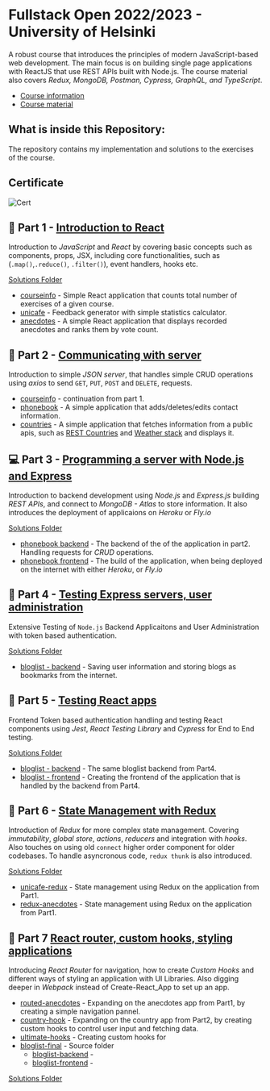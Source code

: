 # Fullstack Open 2022/2023 - University of Helsinki
A robust course that introduces the principles of modern JavaScript-based web development. The main focus is on building single page applications with ReactJS that use REST APIs built with Node.js. The course material also covers _Redux, MongoDB, Postman, Cypress, GraphQL, and TypeScript_.

- [Course information](https://www.helsinki.fi/en/admissions-and-education/open-university/multidisciplinary-themed-modules/full-stack)
- [Course material](https://fullstackopen.com/en/)

## What is inside this Repository: 

The repository contains my implementation and solutions to the exercises of the course. 

## Certificate
![Cert](https://studies.cs.helsinki.fi/stats/api/certificate/fullstackopen/en/7451be4ec49c3f6bac8f9ad54f857dbf)


## 🌟 Part 1 - [Introduction to React](https://fullstackopen.com/en/part1)

Introduction to _JavaScript_ and _React_ by covering basic concepts such as components, props, JSX, including core functionalities, such as (`.map()`,`.reduce()`, `.filter()`), event handlers, hooks etc.

[Solutions Folder](https://github.com/Sevastiyan/FullStackOpen/tree/main/part1)

- [courseinfo](https://github.com/Sevastiyan/FullStackOpen/tree/main/part1/courseinfo) - Simple React application that counts total number of exercises of a given course.
- [unicafe](https://github.com/Sevastiyan/FullStackOpen/tree/main/part1/unicafe) - Feedback generator with simple statistics calculator.
- [anecdotes](https://github.com/Sevastiyan/FullStackOpen/tree/main/part1/anecdotes) - A simple React application that displays recorded anecdotes and ranks them by vote count.

## 📱 Part 2 - [Communicating with server](https://fullstackopen.com/en/part1)

Introduction to simple _JSON server_, that handles simple CRUD operations using _axios_ to send `GET`, `PUT`, `POST` and `DELETE`, requests.

- [courseinfo](https://github.com/Sevastiyan/FullStackOpen/tree/main/part2/courseinfo) - continuation from part 1.
- [phonebook](https://github.com/Sevastiyan/FullStackOpen/tree/main/part2/phonebook) - A simple application that adds/deletes/edits contact information.
- [countries](https://github.com/Sevastiyan/FullStackOpen/tree/main/part2/countries) - A simple application that fetches information from a public apis, such as [REST Countries](https://restcountries.eu/) and [Weather stack](https://weatherstack.com/) and displays it.


## 💻 Part 3 - [Programming a server with Node.js and Express](https://fullstackopen.com/en/part3)

Introduction to backend development using _Node.js_ and _Express.js_ building _REST APIs_, and connect to _MongoDB - Atlas_ to store information. It also introduces the deployment of applicaions on _Heroku_ or _Fly.io_

[Solutions Folder](https://github.com/Sevastiyan/FullStackOpen/tree/main/part3)

- [phonebook backend](https://github.com/Sevastiyan/FullStackOpen/tree/main/part3/backend) - The backend of the of the application in part2. Handling requests for _CRUD_ operations.
- [phonebook frontend](https://github.com/Sevastiyan/FullStackOpen/tree/main/part3/phonebook) - The build of the application, when being deployed on the internet with either _Heroku_, or _Fly.io_


## 🧪 Part 4 - [Testing Express servers, user administration](https://fullstackopen.com/en/part4)

Extensive Testing of `Node.js` Backend Applicaitons and User Administration with token based authentication.

[Solutions Folder](https://github.com/Sevastiyan/FullStackOpen/tree/main/part4)

- [bloglist - backend](https://github.com/Sevastiyan/FullStackOpen/treepart4/BlogList) - Saving user information and storing blogs as bookmarks from the internet.

## 🧪 Part 5 - [Testing React apps](https://fullstackopen.com/en/part5)

Frontend Token based authentication handling and testing React components using _Jest_, _React Testing Library_ and _Cypress_ for End to End testing.

[Solutions Folder](https://github.com/Sevastiyan/FullStackOpen/tree/main/part5)

- [bloglist - backend](https://github.com/Sevastiyan/FullStackOpen/tree/part5/blog-backend) - The same bloglist backend from Part4.
- [bloglist - frontend](https://github.com/Sevastiyan/FullStackOpen/tree/part5/bloglist-frontend) - Creating the frontend of the application that is handled by the backend from Part4. 

## 🌿 Part 6 - [State Management with Redux](https://fullstackopen.com/en/part6)

Introduction of _Redux_ for more complex state management. Covering _immutability_, _global store_, _actions_, _reducers_ and integration with _hooks_. Also touches on using old `connect` higher order component for older codebases. To handle asyncronous code, `redux thunk` is also introduced.

[Solutions Folder](https://github.com/Sevastiyan/FullStackOpen/tree/main/part6)

- [unicafe-redux](https://github.com/Sevastiyan/FullStackOpen/tree/main/part6/unicafe-redux) - State management using Redux on the application from Part1.
- [redux-anecdotes](https://github.com/Sevastiyan/FullStackOpen/tree/main/part6/redux-anecdotes) - State management using Redux on the application from Part1.

## 🎨 Part 7 [React router, custom hooks, styling applications](https://fullstackopen.com/en/part7)

Introducing _React Router_ for navigation, how to create _Custom Hooks_ and different ways of styling an application with UI Libraries. Also digging deeper in _Webpack_ instead of Create-React_App to set up an app. 

- [routed-anecdotes](https://github.com/Sevastiyan/FullStackOpen/tree/main/part7/routed-anecdotes) - Expanding on the anecdotes app from Part1, by creating a simple navigation pannel.
- [country-hook](https://github.com/Sevastiyan/FullStackOpen/tree/main/part7/country-hook) - Expanding on the country app from Part2, by creating custom hooks to control user input and fetching data.
- [ultimate-hooks](https://github.com/Sevastiyan/FullStackOpen/tree/main/part7/ultimate-hooks) - Creating custom hooks for 
- [bloglist-final]() - Source folder
    - [bloglist-backend]() - 
    - [bloglist-frontend]() - 

[Solutions Folder](https://github.com/Sevastiyan/FullStackOpen/tree/main/part7)


